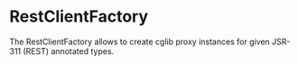 # RestClientFactory #

The RestClientFactory allows to create cglib proxy instances for given JSR-311 (REST) annotated types.